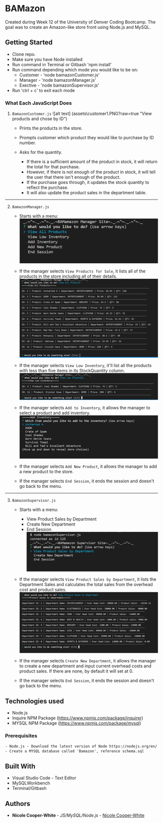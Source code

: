 # BAMazon
Created during Week 12 of the University of Denver Coding Bootcamp. The goal was to create an Amazon-like store front using Node.js and MySQL.

## Getting Started

- Clone repo.
- Make sure you have Node installed
- Run command in Terminal or Gitbash 'npm install'
- Run command depending which mode you would like to be on:
    * Customer - 'node bamazonCustomer.js'
    * Manager - 'node bamazonManager.js'
    * Exective - 'node bamazonSupervisor.js'
- Run 'ctrl + c' to exit each mode

### What Each JavaScript Does

1. `BamazonCustomer.js`
![alt text] (assets\customer1.PNG?raw=true "View products and chose by ID")

    * Prints the products in the store.

    * Prompts customer which product they would like to purchase by ID number.

    * Asks for the quantity.

      * If there is a sufficient amount of the product in stock, it will return the total for that purchase.
      * However, if there is not enough of the product in stock, it will tell the user that there isn't enough of the product.
      * If the purchase goes through, it updates the stock quantity to reflect the purchase.
      * It will also update the product sales in the department table.

-----------------------

2. `BamazonManager.js`

    * Starts with a menu:
    ![alt text](assets/manager1.png "Menu")


    * If the manager selects `View Products for Sale`, it lists all of the products in the store including all of their details.
![alt text](assets/manager2.png "View Products")

    * If the manager selects `View Low Inventory`, it'll list all the products with less than five items in its StockQuantity column.
![alt text](assets/manager3.png "Low Inventory")

    * If the manager selects `Add to Inventory`, it allows the manager to select a product and add inventory.
![alt text](assets/manager4.png "Add Inventory")

    * If the manager selects `Add New Product`, it allows the manager to add a new product to the store.

    * If the manager selects `End Session`, it ends the session and doesn't go back to the menu.

-----------------------

3. `BamazonSupervisor.js`

    * Starts with a menu:
        * View Product Sales by Department
        * Create New Department
        * End Session
![alt text](assets/supervisor1.png "menu")

    * If the manager selects `View Product Sales by Department`, it lists the Department Sales and calculates the total sales from the overhead cost and product sales.
![alt text](assets/supervisor2.png "view sales by department")

    * If the manager selects `Create New Department`, it allows the manager to create a new department and input current overhead costs and product sales. If there are none, by default it will set at 0.

    * If the manager selects `End Session`, it ends the session and doesn't go back to the menu.


## Technologies used
- Node.js
- Inquire NPM Package (https://www.npmjs.com/package/inquirer)
- MYSQL NPM Package (https://www.npmjs.com/package/mysql)

### Prerequisites

```
- Node.js - Download the latest version of Node https://nodejs.org/en/
- Create a MYSQL database called 'Bamazon', reference schema.sql
```

## Built With

* Visual Studio Code - Text Editor
* MySQLWorkbench
* Terminal/Gitbash

## Authors

* **Nicole Cooper-White** - *JS/MySQL/Node.js* - [Nicole Cooper-White](https://github.com/ncooperw)